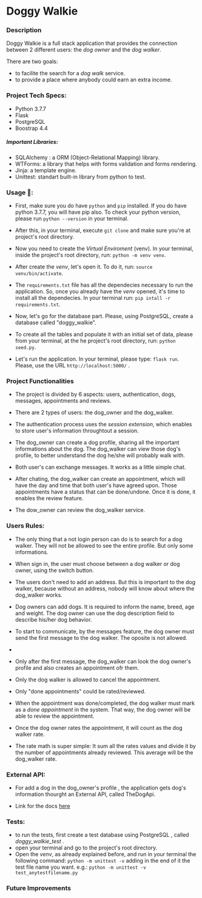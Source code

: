 # Doggy Walkie

### Description

Doggy Walkie is a full stack application that provides the connection between 2 different users: the *dog owner* and the *dog walker*. 

There are two goals: 

- to facilite the search for a *dog walk* service.
- to provide a place where anybody could earn an extra income. 

### Project Tech Specs:

- Python 3.7.7
- Flask
- PostgreSQL
- Boostrap 4.4

##### Important Libraries:

- SQLAlchemy : a ORM (Object-Relational Mapping) library. 
- WTForms: a library that helps with forms validation and forms rendering.
- Jinja: a template engine. 
- Unittest: standart built-in library from python to test. 


### Usage 🚀:

- First, make sure you do have `python` and `pip` installed. If you do have python 3.7.7, you will have pip also. To check your python version, please run `python --version` in your terminal.

- After this, in your terminal, execute `git clone` and make sure you're at project's root directory.

- Now you need to create the *Virtual Enviroment* (venv).  In your terminal, inside the project's root directory,  run: `python -m venv venv`.

- After create the *venv*, let's open it. To do it, run: `source venv/bin/activate`.

- The `requirements.txt` file has all the dependecies necessary to run the application. So, once you already have the *venv* opened, it's time to install all the dependecies. In your terminal run: `pip intall -r requirements.txt`.

- Now, let's go for the database part. Please, using PostgreSQL, create a database called "doggy_walkie".

- To create all the tables and populate it with an initial set of data, please from your terminal, at the he project's root directory, run: `python seed.py`. 

- Let's run the application. In your terminal, please type: `flask run`. Please, use the URL `http://localhost:5000/` .

### Project Functionalities

- The project is divided by 6 aspects: users, authentication, dogs, messages, appointments and reviews.

- There are 2 types of users: the dog_owner and the dog_walker.

- The authentication process uses the *session extension*, which enables to store user's information throughtout a session. 

- The dog_owner can create a dog profile, sharing all the important informations about the dog. The dog_walker can view those dog's profile, to better understand the dog he/she will probably walk with. 

- Both user's can exchange messages. It works as a little simple chat.

- After chating, the dog_walker can create an appointment, which will have the day and time that both user's have agreed upon. Those appointments have a status that can be done/undone. Once it is done, it enables the review feature. 

- The dow_owner can review the dog_walker service. 

### Users Rules:

- The only thing that a not login person can do is to search for a dog walker. They will not be allowed to see the entire profile. But only some informations.

- When sign in, the user must choose between a dog walker or dog owner, using the switch button.

- The users don't need to add an address. But this is important to the dog walker, because without an address, nobody will know about where the dog_walker works. 

- Dog owners can add dogs. It is required to inform the name, breed, age and weight. The dog owner can use the dog description field to describe his/her dog behavior.

- To start to communicate, by the messages feature, the dog owner must send the first message to the dog walker. The oposite is not allowed. 
- 
- Only after the first message, the dog_walker can look the dog owner's profile and also creates an appointment ofr them. 

- Only the dog walker is allowed to cancel the appointment. 

- Only "done appointments" could be rated/reviewed.

- When the appointment was done/completed, the dog walker must mark as a *done appointment* in the system. That way, the dog owner will be able to review the appointment.

- Once the dog owner rates the appointment, it will count as the dog walker rate. 

- The rate math is super simple: It sum all the rates values and divide it by the number of appointments already reviewed. This average will be the dog_walker rate. 


### External API:

- For add a dog in the dog_owner's profile , the application gets dog's information thourght an External API, called TheDogApi.

- Link for the docs [here](https://docs.thedogapi.com/)


### Tests:

- to run the tests, first create a test database using PostgreSQL , called *doggy_walkie_test* . 
- open your terminal and go to the project's root directory.
- Open the *venv*, as already explained before, and run in your terminal the following command: `python -m unittest -v` adding in the end of it the test file name you want. e.g.: `python -m unittest -v test_anytestfilename.py`

### Future Improvements


